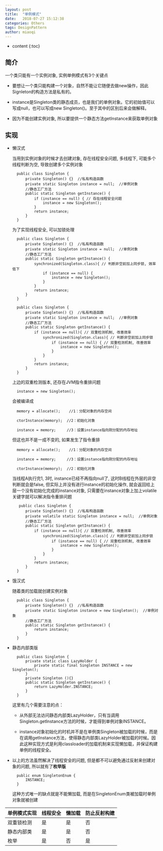 ```yaml
---
layout: post
title:  "单例模式"
date:   2018-07-27 15:12:38
categories: Others
tags: DesignPattern
author: miaoqi
---
```


* content
{:toc} 

## 简介

一个类只能有一个实例对象, 实例单例模式有3个关键点

* 要想让一个类只能构建一个对象，自然不能让它随便去做new操作，因此Signleton的构造方法是私有的。

* instance是Singleton类的静态成员，也是我们的单例对象。它的初始值可以写成null，也可以写成new Singleton()。至于其中的区别后来会做解释。

* 因为不能创建实例对象, 所以要提供一个静态方法getInstance来获取单例对象

## 实现

* 懒汉式

    当用到实例对象的时候才去创建对象, 存在线程安全问题, 多线程下, 可能多个线程判断为空, 导致创建多个实例对象

        public class Singleton {
            private Singleton() {}  //私有构造函数
            private static Singleton instance = null;  //单例对象
            //静态工厂方法
            public static Singleton getInstance() {
                if (instance == null) { // 存在线程安全问题
                    instance = new Singleton();
                }
                return instance;
            }
        }

    为了实现线程安全, 可以加锁处理

        public class Singleton {
            private Singleton() {}  //私有构造函数
            private static Singleton instance = null;  //单例对象
            //静态工厂方法
            public static Singleton getInstance() {
                synchronized(Singleton.class){ // 判断非空前加上同步锁, 效率低下
                    if (instance == null) {
                        instance = new Singleton();
                    }
                }
                return instance;
            }
        }   
        
        public class Singleton {
            private Singleton() {}  //私有构造函数
            private static Singleton instance = null;  //单例对象
            //静态工厂方法
            public static Singleton getInstance() {
                if (instance == null){ // 双重检测机制, 改善效率
                    synchronized(Singleton.class){ // 判断非空前加上同步锁
                        if (instance == null) { // 双重检测机制, 改善效率
                            instance = new Singleton();
                        }
                    }
                }
                return instance;
            }
        }

    上边的双重检测版本, 还存在JVM指令重排问题

        instance = new Singleton();
        
    会被编译成

        memory = allocate();    //1：分配对象的内存空间 

        ctorInstance(memory);  //2：初始化对象 
        
        instance = memory;     //3：设置instance指向刚分配的内存地址 

    但这也并不是一成不变的, 如果发生了指令重排
    
        memory = allocate();    //1：分配对象的内存空间 

        instance = memory;     //3：设置instance指向刚分配的内存地址 
        
        ctorInstance(memory);  //2：初始化对象 

    当线程A执行完1, 3时, instance已经不再指向null了, 这时B线程在外层的非空判断就会是false, 但实际上并没有进行instance的初始化操作, 就会返回给上层一个没有初始化完成的instance对象, 只需要在instance对象上加上volatile关键字就可以解决指令重排问题

         public class Singleton {
            private Singleton() {}  //私有构造函数
            private volatile static Singleton instance = null;  //单例对象
            //静态工厂方法
            public static Singleton getInstance() {
                if (instance == null){ // 双重检测机制, 改善效率
                    synchronized(Singleton.class){ // 判断非空前加上同步锁
                        if (instance == null) { // 双重检测机制, 改善效率
                            instance = new Singleton();
                        }
                    }
                }
                return instance;
            }
        }
     

* 饿汉式

    随着类的加载就创建实例对象

        public class Singleton {
            private Singleton() {}  //私有构造函数
            private static Singleton instance = new Singleton();  //单例对象
            //静态工厂方法
            public static Singleton getInstance() {
                return instance;
            }
        }

* 静态内部类版

        public class Singleton {
            private static class LazyHolder {
                private static final Singleton INSTANCE = new Singleton();
            }
            private Singleton (){}
            public static Singleton getInstance() {
                return LazyHolder.INSTANCE;
            }
        }

    这里有几个需要注意的点：

    * 从外部无法访问静态内部类LazyHolder，只有当调用Singleton.getInstance方法的时候，才能得到单例对象INSTANCE。

    * instance对象初始化的时机并不是在单例类Singleton被加载的时候，而是在调用getInstance方法，使得静态内部类LazyHolder被加载的时候。因此这种实现方式是利用classloader的加载机制来实现懒加载，并保证构建单例的线程安全。

* 以上的方法虽然解决了线程安全的问题, 但是都不可以避免通过反射来创建对象的问题, 所以就有了**枚举版**
   
        public enum SingletonEnum {
            INSTANCE;
        }

    这种方式唯一的缺点就是不能懒加载, 而是在SingletonEnum类被加载时单例对象就被创建


|单例模式实现|线程安全|懒加载|防止反射构建|
|-----|-----|-----|-----|
|双重锁检测|是|是|否|
|静态内部类|是|是|否|
|枚举|是|否|是|

